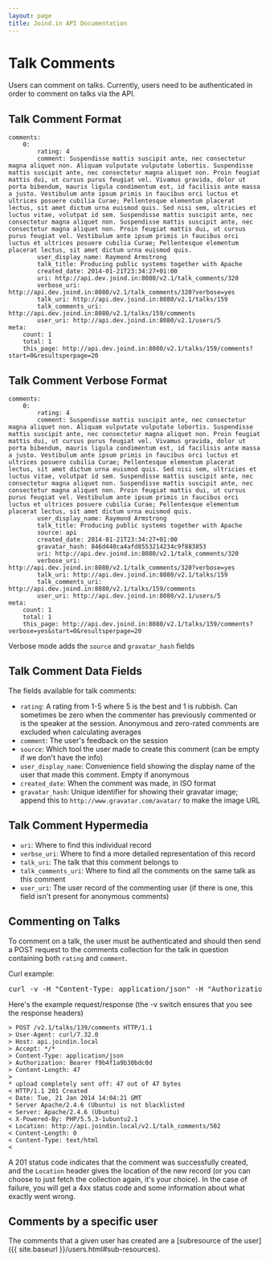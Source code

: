 ```yaml
---
layout: page
title: Joind.in API Documentation
---
```


# Talk Comments

Users can comment on talks.  Currently, users need to be authenticated in order to comment on talks via the API.

## Talk Comment Format

~~~~
comments:
    0:
        rating: 4
        comment: Suspendisse mattis suscipit ante, nec consectetur magna aliquet non. Aliquam vulputate vulputate lobortis. Suspendisse mattis suscipit ante, nec consectetur magna aliquet non. Proin feugiat mattis dui, ut cursus purus feugiat vel. Vivamus gravida, dolor ut porta bibendum, mauris ligula condimentum est, id facilisis ante massa a justo. Vestibulum ante ipsum primis in faucibus orci luctus et ultrices posuere cubilia Curae; Pellentesque elementum placerat lectus, sit amet dictum urna euismod quis. Sed nisi sem, ultricies et luctus vitae, volutpat id sem. Suspendisse mattis suscipit ante, nec consectetur magna aliquet non. Suspendisse mattis suscipit ante, nec consectetur magna aliquet non. Proin feugiat mattis dui, ut cursus purus feugiat vel. Vestibulum ante ipsum primis in faucibus orci luctus et ultrices posuere cubilia Curae; Pellentesque elementum placerat lectus, sit amet dictum urna euismod quis.
        user_display_name: Raymond Armstrong
        talk_title: Producing public systems together with Apache
        created_date: 2014-01-21T23:34:27+01:00
        uri: http://api.dev.joind.in:8080/v2.1/talk_comments/320
        verbose_uri: http://api.dev.joind.in:8080/v2.1/talk_comments/320?verbose=yes
        talk_uri: http://api.dev.joind.in:8080/v2.1/talks/159
        talk_comments_uri: http://api.dev.joind.in:8080/v2.1/talks/159/comments
        user_uri: http://api.dev.joind.in:8080/v2.1/users/5
meta:
    count: 1
    total: 1
    this_page: http://api.dev.joind.in:8080/v2.1/talks/159/comments?start=0&resultsperpage=20
~~~~

## Talk Comment Verbose Format

~~~~
comments:
    0:
        rating: 4
        comment: Suspendisse mattis suscipit ante, nec consectetur magna aliquet non. Aliquam vulputate vulputate lobortis. Suspendisse mattis suscipit ante, nec consectetur magna aliquet non. Proin feugiat mattis dui, ut cursus purus feugiat vel. Vivamus gravida, dolor ut porta bibendum, mauris ligula condimentum est, id facilisis ante massa a justo. Vestibulum ante ipsum primis in faucibus orci luctus et ultrices posuere cubilia Curae; Pellentesque elementum placerat lectus, sit amet dictum urna euismod quis. Sed nisi sem, ultricies et luctus vitae, volutpat id sem. Suspendisse mattis suscipit ante, nec consectetur magna aliquet non. Suspendisse mattis suscipit ante, nec consectetur magna aliquet non. Proin feugiat mattis dui, ut cursus purus feugiat vel. Vestibulum ante ipsum primis in faucibus orci luctus et ultrices posuere cubilia Curae; Pellentesque elementum placerat lectus, sit amet dictum urna euismod quis.
        user_display_name: Raymond Armstrong
        talk_title: Producing public systems together with Apache
        source: api
        created_date: 2014-01-21T23:34:27+01:00
        gravatar_hash: 846d440ca4afd8553214234c9f883853
        uri: http://api.dev.joind.in:8080/v2.1/talk_comments/320
        verbose_uri: http://api.dev.joind.in:8080/v2.1/talk_comments/320?verbose=yes
        talk_uri: http://api.dev.joind.in:8080/v2.1/talks/159
        talk_comments_uri: http://api.dev.joind.in:8080/v2.1/talks/159/comments
        user_uri: http://api.dev.joind.in:8080/v2.1/users/5
meta:
    count: 1
    total: 1
    this_page: http://api.dev.joind.in:8080/v2.1/talks/159/comments?verbose=yes&start=0&resultsperpage=20
~~~~

Verbose mode adds the ``source`` and ``gravatar_hash`` fields

## Talk Comment Data Fields

The fields available for talk comments:

*  ``rating``:  A rating from 1-5 where 5 is the best and 1 is rubbish.  Can sometimes be zero when the commenter has previously commented or is the speaker at the session.  Anonymous and zero-rated comments are excluded when calculating averages
*  ``comment``: The user's feedback on the session
*  ``source``: Which tool the user made to create this comment (can be empty if we don't have the info)
*  ``user_display_name``: Convenience field showing the display name of the user that made this comment. Empty if anonymous
*  ``created_date``: When the comment was made, in ISO format
*  ``gravatar_hash``: Unique identifier for showing their gravatar image; append this to ``http://www.gravatar.com/avatar/`` to make the image URL

## Talk Comment Hypermedia

*  ``uri``: Where to find this individual record
*  ``verbse_uri``: Where to find a more detailed representation of this record
*  ``talk_uri``: The talk that this comment belongs to
*  ``talk_comments_uri``: Where to find all the comments on the same talk as this comment
*  ``user_uri``: The user record of the commenting user (if there is one, this field isn't present for anonymous comments)

## Commenting on Talks

To comment on a talk, the user must be authenticated and should then send a POST request to the comments collection for the talk in question containing both ``rating`` and ``comment``.

Curl example:

<pre class="embedcurl">curl -v -H "Content-Type: application/json" -H "Authorization: Bearer f9b4f1a9b30bdc0d" /talks/139/comments --data '{"comment": "Great talk, thanks!", "rating": 4}'
</pre>

<!-- You only need to reference this script once per page. -->
<script src="https://www.embedcurl.com/embedcurl.min.js" async></script>

Here's the example request/response (the -v switch ensures that you see the response headers)

~~~~
> POST /v2.1/talks/139/comments HTTP/1.1
> User-Agent: curl/7.32.0
> Host: api.joindin.local
> Accept: */*
> Content-Type: application/json
> Authorization: Bearer f9b4f1a9b30bdc0d
> Content-Length: 47
> 
* upload completely sent off: 47 out of 47 bytes
< HTTP/1.1 201 Created
< Date: Tue, 21 Jan 2014 14:04:21 GMT
* Server Apache/2.4.6 (Ubuntu) is not blacklisted
< Server: Apache/2.4.6 (Ubuntu)
< X-Powered-By: PHP/5.5.3-1ubuntu2.1
< Location: http://api.joindin.local/v2.1/talk_comments/502
< Content-Length: 0
< Content-Type: text/html
< 

~~~~

A 201 status code indicates that the comment was successfully created, and the ``Location`` header gives the location of the new record (or you can choose to just fetch the collection again, it's your choice).  In the case of failure, you will get a 4xx status code and some information about what exactly went wrong.

## Comments by a specific user

The comments that a given user has created are a [subresource of the user]({{ site.baseurl }}/users.html#sub-resources).
